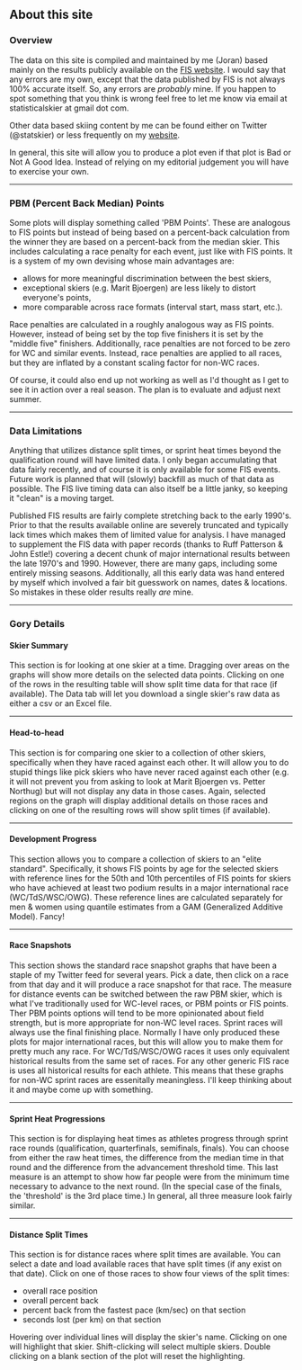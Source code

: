 ## About this site

### Overview
The data on this site is compiled and maintained by me (Joran) based mainly on
the results publicly available on the [FIS website](fis-ski.com). I would say
that any errors are my own, except that the data published by FIS is not always
100% accurate itself. So, any errors are *probably* mine. If you happen to spot
something that you think is wrong feel free to let me know via email at 
statisticalskier at gmail dot com. 

Other data based skiing content by me can be found either on Twitter (@statskier)
or less frequently on my [website](statisticalskier.com).

In general, this site will allow you to produce a plot even if that plot is Bad
or Not A Good Idea. Instead of relying on my editorial judgement you will have to
exercise your own.

***

### PBM (Percent Back Median) Points
Some plots will display something called 'PBM Points'. These are analogous to
FIS points but instead of being based on a percent-back calculation from the 
winner they are based on a percent-back from the median skier. This includes
calculating a race penalty for each event, just like with FIS points. It is a 
system of my own devising whose main advantages are:

* allows for more meaningful discrimination between the best skiers,
* exceptional skiers (e.g. Marit Bjoergen) are less likely to distort everyone's points,
* more comparable across race formats (interval start, mass start, etc.).

Race penalties are calculated in a roughly analogous way as FIS points. However, 
instead of being set by the top five finishers it is set by the "middle five" 
finishers. Additionally, race penalties are not forced to be zero for WC and 
similar events. Instead, race penalties are applied to all races, but they are
inflated by a constant scaling factor for non-WC races.

Of course, it could also end up not working as well as I'd thought as I get to
see it in action over a real season. The plan is to evaluate and adjust next 
summer.

***

### Data Limitations
Anything that utilizes distance split times, or sprint heat times beyond the 
qualification round will have limited data. I only began accumulating that data
fairly recently, and of course it is only available for some FIS events. Future
work is planned that will (slowly) backfill as much of that data as possible. The
FIS live timing data can also itself be a little janky, so keeping it "clean" is
a moving target.

Published FIS results are fairly complete stretching back to the early 1990's.
Prior to that the results available online are severely truncated and typically
lack times which makes them of limited value for analysis. I have managed to supplement
the FIS data with paper records (thanks to Ruff Patterson & John Estle!) covering
a decent chunk of major international results between the late 1970's and 1990.
However, there are many gaps, including some entirely missing seasons. Additionally,
all this early data was hand entered by myself which involved a fair bit guesswork
on names, dates & locations. So mistakes in these older results really *are* mine.

***

### Gory Details
#### Skier Summary
This section is for looking at one skier at a time. Dragging over areas on the
graphs will show more details on the selected data points. Clicking on one of the
rows in the resulting table will show split time data for that race (if available).
The Data tab will let you download a single skier's raw data as either a csv or
an Excel file.

***

#### Head-to-head
This section is for comparing one skier to a collection of other skiers, specifically
when they have raced against each other. It will allow you to do stupid things like 
pick skiers who have never raced against each other (e.g. it will not prevent you from asking to 
look at Marit Bjoergen vs. Petter Northug) but will not display any data in those cases.
Again, selected regions on the graph will display additional details on those races
and clicking on one of the resulting rows will show split times (if available).

***

#### Development Progress
This section allows you to compare a collection of skiers to an "elite standard".
Specifically, it shows FIS points by age for the selected skiers with reference
lines for the 50th and 10th percentiles of FIS points for skiers who have achieved
at least two podium results in a major international race (WC/TdS/WSC/OWG). These
reference lines are calculated separately for men & women using quantile estimates
from a GAM (Generalized Additive Model). Fancy!

***

#### Race Snapshots
This section shows the standard race snapshot graphs that have been a staple of 
my Twitter feed for several years. Pick a date, then click on a race from that
day and it will produce a race snapshot for that race. The measure for distance 
events can be switched between the raw PBM skier, which is what I've traditionally
used for WC-level races, or PBM points or FIS points. Ther PBM points options will
tend to be more opinionated about field strength, but is more appropriate for non-WC
level races. Sprint races will always use the final finishing place. 
Normally I have only produced these plots for major international races, 
but this will allow you to make them for pretty much any race. For WC/TdS/WSC/OWG races it
uses only equivalent historical results from the same set of races. For any other
generic FIS race is uses all historical results for each athlete. This means that
these graphs for non-WC sprint races are essenitally meaningless. I'll keep thinking
about it and maybe come up with something.

***

#### Sprint Heat Progressions
This section is for displaying heat times as athletes progress through sprint
race rounds (qualification, quarterfinals, semifinals, finals). You can choose
from either the raw heat times, the difference from the median time in that round
and the difference from the advancement threshold time. This last measure is an
attempt to show how far people were from the minimum time necessary to advance to
the next round. (In the special case of the finals, the 'threshold' is the 3rd 
place time.) In general, all three measure look fairly similar.

***

#### Distance Split Times
This section is for distance races where split times are available. You can 
select a date and load available races that have split times (if any exist 
on that date). Click on one of those races to show four views of the split 
times:

* overall race position
* overall percent back
* percent back from the fastest pace (km/sec) on that section
* seconds lost (per km) on that section

Hovering over individual lines will display the skier's name. Clicking on one
will highlight that skier. Shift-clicking will select multiple skiers. Double
clicking on a blank section of the plot will reset the highlighting.